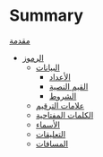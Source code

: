 # Summary

[مقدمة](intro.md)

- [الرموز](tokens.md)
  - [البيانات](data.md)
    - [الأعداد](numbers.md)
    - [القيم النصية](chars_and_strings.md)
    - [الشروط](booleans.md)
  - [علامات الترقيم]()
  - [الكلمات المفتاحية]()
  - [الأسماء]()
  - [التعليقات]()
  - [المسافات]()
